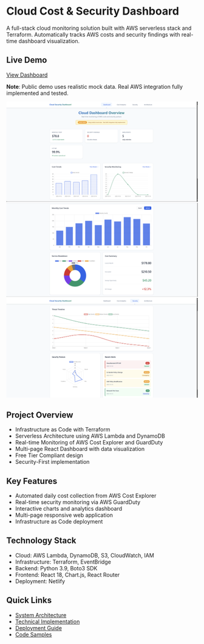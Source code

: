 # Cloud Cost & Security Dashboard

A full-stack cloud monitoring solution built with AWS serverless stack and Terraform. Automatically tracks AWS costs and security findings with real-time dashboard visualization.

## Live Demo
[View Dashboard](https://cloud-security-dashboard-pranay.netlify.app/)

**Note**: Public demo uses realistic mock data. Real AWS integration fully implemented and tested.

![Dashboard](./screenshots/dashboard.png)
![Cost Analytics](./screenshots/cost_analytics.png)
![Security](./screenshots/security.png)

## Project Overview
- Infrastructure as Code with Terraform
- Serverless Architecture using AWS Lambda and DynamoDB
- Real-time Monitoring of AWS Cost Explorer and GuardDuty
- Multi-page React Dashboard with data visualization
- Free Tier Compliant design
- Security-First implementation

## Key Features
- Automated daily cost collection from AWS Cost Explorer
- Real-time security monitoring via AWS GuardDuty
- Interactive charts and analytics dashboard
- Multi-page responsive web application
- Infrastructure as Code deployment

## Technology Stack
- Cloud: AWS Lambda, DynamoDB, S3, CloudWatch, IAM
- Infrastructure: Terraform, EventBridge
- Backend: Python 3.9, Boto3 SDK
- Frontend: React 18, Chart.js, React Router
- Deployment: Netlify

## Quick Links
- [System Architecture](ARCHITECTURE.md)
- [Technical Implementation](TECHNICAL_DETAILS.md)
- [Deployment Guide](DEPLOYMENT.md)
- [Code Samples](CODE_SAMPLES.md)